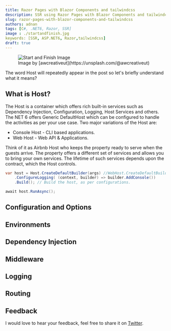 ```yaml
---
title: Razor Pages with Blazor Components and tailwindcss 
description: SSR using Razor Pages with Blazor Components and tailwindcss in ASP.NET 6 
slug: razor-pages-with-blazor-components-and-tailwindcss 
authors: adnan 
tags: [C#, .NET6, Razor, SSR]
image : ./startandfinish.jpg
keywords: [SSR, ASP.NET6, Razor,tailwindcss]
draft: true
---
```

<head>

<meta property="og:image:width" content="1200"/>
<meta property="og:image:height" content="670"/>  
<meta name="twitter:creator" content="@madnan_rafiq" />
<meta name="twitter:title" content="Razor Pages with Blazor Components and tailwindcss" />
<meta name="twitter:description" content="SSR using Razor Pages with Blazor Components and tailwindcss in ASP.NET 6" />
</head>
<figure>
<img src={require('./startandfinish.jpg').default} alt="Start and Finish Image"/>
<figcaption >Image by [awcreativeut](https://unsplash.com/@awcreativeut)</figcaption>
</figure>




The word Host will repeatedly appear in the post so let's briefly understand what it means?

## What is Host?
The Host is a container which offers rich built-in services such as Dependency Injection, Configuration, Logging, Host Services and others. The NET 6 offers Generic DefaultHost which can be configured to handle the activities as per your use case. Two major variations of the Host are:
- Console Host - CLI based applications.
- Web Host - Web API & Applications.

Think of it as Airbnb Host who keeps the property ready to serve when the guests arrive.
The property offers a different set of services and allows you to bring your own services. The lifetime of such services depends upon the contract, which the Host controls.

<!--truncate-->


~~~csharp title="Basic Host Example : Create, configure, build, and run the Host"
var host = Host.CreateDefaultBuilder(args) //WebHost.CreateDefaultBuilder(args)  
    .ConfigureLogging( (context, builder) => builder.AddConsole())
    .Build(); // Build the host, as per configurations.

await host.RunAsync();
~~~

## Configuration and Options
## Environments
## Dependency Injection
## Middleware
## Logging
## Routing



## Feedback
I would love to hear your feedback, feel free to share it on [Twitter](https://twitter.com/madnan_rafiq). 

